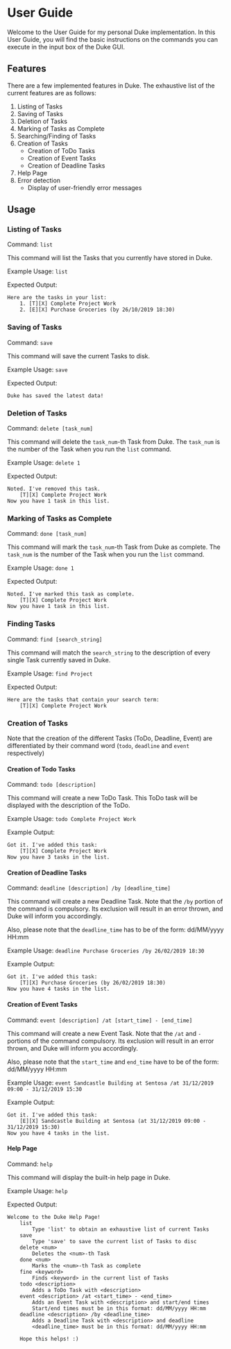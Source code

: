 # User Guide
Welcome to the User Guide for my personal Duke implementation. In this User Guide, you will find the basic instructions on the commands you can execute in the input box of the Duke GUI. 

## Features
There are a few implemented features in Duke. The exhaustive list of the current features are as follows:
1. Listing of Tasks
2. Saving of Tasks
3. Deletion of Tasks
4. Marking of Tasks as Complete
5. Searching/Finding of Tasks
6. Creation of Tasks
    - Creation of ToDo Tasks
    - Creation of Event Tasks
    - Creation of Deadline Tasks
7. Help Page 
8. Error detection
    - Display of user-friendly error messages


## Usage
### Listing of Tasks
Command: `list`

This command will list the Tasks that you currently have stored in Duke.

Example Usage: `list`

Expected Output:
```
Here are the tasks in your list:
    1. [T][X] Complete Project Work
    2. [E][X] Purchase Groceries (by 26/10/2019 18:30)
```

### Saving of Tasks
Command: `save`

This command will save the current Tasks to disk.

Example Usage: `save`

Expected Output:
```
Duke has saved the latest data!
```


### Deletion of Tasks
Command: `delete [task_num]`

This command will delete the `task_num`-th Task from Duke. The `task_num` is the number of the Task when you run the `list` command.  

Example Usage: `delete 1`

Expected Output:
```
Noted. I've removed this task. 
    [T][X] Complete Project Work
Now you have 1 task in this list. 
```

### Marking of Tasks as Complete
Command: `done [task_num]`

This command will mark the `task_num`-th Task from Duke as complete. The `task_num` is the number of the Task when you run the `list` command.  

Example Usage: `done 1`

Expected Output:
```
Noted. I've marked this task as complete. 
    [T][X] Complete Project Work
Now you have 1 task in this list. 
```

### Finding Tasks
Command: `find [search_string]`

This command will match the `search_string` to the description of every single Task currently saved in Duke. 

Example Usage: `find Project`

Expected Output:
```
Here are the tasks that contain your search term:
    [T][X] Complete Project Work
```

### Creation of Tasks
Note that the creation of the different Tasks (ToDo, Deadline, Event) are differentiated by their command word (`todo`, `deadline` and `event` respectively)
#### Creation of Todo Tasks
Command: `todo [description]`

This command will create a new ToDo Task. This ToDo task will be displayed with the description of the ToDo.

Example Usage: `todo Complete Project Work`

Example Output:
```
Got it. I've added this task:
    [T][X] Complete Project Work
Now you have 3 tasks in the list.
```  

#### Creation of Deadline Tasks
Command: `deadline [description] /by [deadline_time]`

This command will create a new Deadline Task. Note that the `/by` portion of the command is compulsory. Its exclusion will result in an error thrown, and Duke will inform you accordingly.

Also, please note that the `deadline_time` has to be of the form: dd/MM/yyyy HH:mm

Example Usage: `deadline Purchase Groceries /by 26/02/2019 18:30`

Example Output:
```
Got it. I've added this task:
    [T][X] Purchase Groceries (by 26/02/2019 18:30)
Now you have 4 tasks in the list.
```

#### Creation of Event Tasks
Command: `event [description] /at [start_time] - [end_time]`

This command will create a new Event Task. Note that the `/at` and `-` portions of the command compulsory. Its exclusion will result in an error thrown, and Duke will inform you accordingly.

Also, please note that the `start_time` and `end_time` have to be of the form: dd/MM/yyyy HH:mm

Example Usage: `event Sandcastle Building at Sentosa /at 31/12/2019 09:00 - 31/12/2019 15:30`

Example Output:
```
Got it. I've added this task:
    [E][X] Sandcastle Building at Sentosa (at 31/12/2019 09:00 - 31/12/2019 15:30)
Now you have 4 tasks in the list.
```
  
#### Help Page
Command: `help`

This command will display the built-in help page in Duke. 

Example Usage: `help`

Expected Output:
```
Welcome to the Duke Help Page!
    list
        Type 'list' to obtain an exhaustive list of current Tasks
    save
        Type 'save' to save the current list of Tasks to disc
    delete <num>
        Deletes the <num>-th Task
    done <num>
        Marks the <num>-th Task as complete
    fine <keyword>
        Finds <keyword> in the current list of Tasks
    todo <description>
        Adds a ToDo Task with <description>
    event <description> /at <start_time> - <end_time>
        Adds an Event Task with <description> and start/end times
        Start/end times must be in this format: dd/MM/yyyy HH:mm
    deadline <description> /by <deadline_time>
        Adds a Deadline Task with <description> and deadline
        <deadline_time> must be in this format: dd/MM/yyyy HH:mm
        
    Hope this helps! :)
``` 
